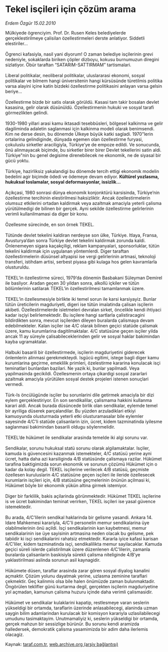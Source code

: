 # Tekel isçileri için çözüm arama

*Erdem Özgür 15.02.2010*

<div class="yazi">Mülkiyede ögrenciyim. Prof. Dr. Rusen Keles belediyelerde gerçeklestirilmeye çalisilan özellestirmeleri derste anlatiyor. Siddetli elestiriler… <br/><br/>Ögrenci kafasiyla, nasil yani diyorum! O zaman belediye isçilerinin grevi nedeniyle, sokaklarda biriken çöpler dizboyu, kokusu burnumuzun diregini sizlatiyor. Öbür taraftan “SATARIM-SATTIRMAM” tartismalari. <br/><br/>Liberal politikalar, neoliberal politikalar, uluslararasi ekonomi, sosyal politikalar ve bilmem hangi üniversitenin hangi kürsüsünde türetilmis politika varsa alayini içine katin bizdeki özellestirme politikasini anlayan varsa gelsin beriye… <br/><br/>Özellestirme bizde bir satis olarak görüldü. Kasasi tam takir bosalan devlet kasasina, gelir olarak düsünüldü. Özellestirmenin hukuki ve sosyal tarafi görmezlikten gelindi. <br/><br/>1930-1980 yillari arasi kamu iktasadi tesebbüsleri, bölgesel kalkinma ve gelir dagiliminda adaletin saglanmasi için kalkinma modeli olarak benimsendi. Kim ne derse desin, bu dönemde Ülkeye büyük katki sagladi. 1970"lerin ortalarina gelindiginde, dünyada egemen olan özellestirme furyasi, çokuluslu sirketler araciligiyla, Türkiye’ye de empoze edildi. Ve sonucunda, önü alinmayacak biçimde, bu sirketler birer birer Devlet tekellerini satin aldi. Türkiye"nin bu genel degisime direnebilecek ne ekonomik, ne de siyasal bir gücü yoktu. <br/><br/>Türkiye, hazirliksiz yakalandigi bu dönemde tercih ettigi ekonomik modelin bedelini agir biçimde ödedi ve ödemeye devam ediyor. <b>Kültürel yozlasma, hukuksal toslamalar, sosyal deformasyonlar, issizlik…</b> <br/><br/>Açikçasi, 1980 sonrasi dünya ekonomik konjonktürü karsisinda, Türkiye’nin özellestirme tercihinin elestirilmesi haksizliktir. Ancak özellestirmelerin olumsuz etkilerini ortadan kaldirmak veya azaltmak amaciyla yeterli çalisma yürütülmedigi de bilinen bir gerçek. Ayni sekilde özellestirme gelirlerinin verimli kullanilmamasi da diger bir konu. <br/><br/>Özellesme sürecinde, en son örnek TEKEL. <br/><br/>Tütünde devlet tekelini kaldiran nerdeyse son ülke, Türkiye. Itlaya, Fransa, Avusturya’dan sonra Türkiye devlet tekelini kaldirmak zorunda kaldi. Önlenemeyen sigara kaçakçiligi, reklam kampanyalari, sponsorluklar, tütün tekelini kaldirmak için uygulanan yöntemlerdi. Diger taraftan özellestirmelerin düsünsel altyapisi ise vergi gelirlerinin artmasi, teknoloji transferi, istihdam artisi, serbest piyasa gibi kulaga hos gelen kavramlarla olusturuldu. <br/><br/>TEKEL’in özellestirme süreci, 1979’da dönemin Basbakani Süleyman Demirel ile basliyor. Aradan geçen 30 yildan sonra, alkollü içkiler ve tütün bölümlerinin satilarak TEKEL’in özellestirilmesi tamamlanmak üzere. <br/><br/>TEKEL’in özellesmesiyle birlikte iki temel sorun ile karsi karsiyayiz. Bunlar tütün üreticilerin magduriyeti, digeri ise tütün imalatinda çalisan isçilerin akibeti. Özellestirmelerde isletmeleri devralan sirket, öncelikle kendi ihtiyaci kadar isçiyi belirlemektedir. Bu isçilere hangi sartlarla çalistiracagini bildirdikten sonra, mevcut isçilerden dileyen buralarda çalismaya devam edebilmekteler. Kalan isçiler ise 4/C olarak bilinen geçici statüde çalismak üzere, kamu kurumlarina dagitilmaktalar. 4/C statüsüne geçen isçiler yilda ancak 11 ay süreyle çalisabileceklerinden gelir ve sosyal haklar bakimindan kayba ugramaktalar. <br/><br/>Halbuki basarili bir özellestirmede, isçilerin magduriyetini giderecek önlemlerin alinmasi gerekmekteydi. Isgücü egitimi, istege bagli diger kamu kurumlarina geçirme, emeklilik primleri, özelestirme kararina konulacak isçi teminatlari bunlardan bazilari. Ne yazik ki, bunlar yapilmadi. Veya yapilmasinda gecikildi. Özellesmenin ortaya çikardigi sosyal zararlari azaltmak amaciyla yürütülen sosyal destek projeleri istenen sonuçlari vermedi. <br/><br/>Türk-Is öncülügünde isçiler bu sorunlarini dile getirmek amaciyla bir dizi eylem gerçeklestiriyor. En son sendikalilar, çalismama hakkini kullanma karari aldi. Ancak burada düsüncede birlik olan sendikalar, eylemde temel bir ayriliga düserek parçalandilar. Bu yüzden arzuladiklari etkiyi kamuoyunda olusturmada yeterli etki olusturamasalar bile eylemler sayesinde 4/C’li statüde çalisanlarin izin, ücret, kidem tazminatinda iyilesme saglanmasi bakimindan basarili oldugu söylenmelidir. <br/><br/>TEKEL’de hükümet ile sendikalar arasinda temelde iki algi sorunu var. <br/><br/>Sendikalar, sorunu hukuksal statü sorunu olarak algilamaktalar. Isçiler, kamuda is güvencesini kazanmak istemekteler, 4/C statüsü yerine ayni ücret, hatta daha azi karsiliginda 4/B statüsünde çalismaya razilar. Hükümet tarafina baktigimizda sorun ekonomik ve sorunun çözümü Hükümet için o kadar da kolay degil. TEKEL isçilerine verilecek 4/B statüsü, geçmiste özellesen kuruluslarin 4/C statüsüne geçen isçileri ile ileride özellesecek kurumlarin isçileri için, 4/B statüsüne geçmelerinin önünün açilmasi ki, Hükümet böyle bir ekonomik yükün altina girmek istemiyor. <br/><br/>Diger bir farklilik, bakis açilarinda görünmektedir. Hükümet TEKEL isçilerine is ve ücret bakimindan teminat verirken, TEKEL isçileri ise yasal güvence istemektedir. <br/><br/>Bu arada, 4/C’lilerin sendikal haklarinda bir gelisme yasandi. Ankara 14. Idare Mahkemesi karariyla, 4/C'li personelin memur sendikalarina üye olabilmelerinin önü açildi. Isçi sendikalarinin kan kaybetmesi, memur sendikalarinin ise üye sayisinin artmasina neden olacak bu gelisme, pek tabiidir ki isçi sendikalarini rahatsiz etmektedir. Kararla iyice kafasi karisan 4/C’liler, kidem tazminatinda isçi, sendikalilikta memur sayilacaklar. Kamuda geçici süreli islerde çalistirilmak üzere düzenlenen 4/C’lilerin, zamanla buralarda çalisanlarin baskisiyla sürekli çalisma niteliginde 4/B’ye yaklastirilmasi aslinda sorunun asil kaynagidir. <br/><br/>Hükümete düsen, taraflar arasinda zarar gören sosyal diyalog kanalini açmaktir. Çözüm yolunu dayatmak yerine, uzlasma zeminine taraflari çekmektir. Geç kalinmis olsa bile halen önümüzde zaman bulunmaktadir. Öngörülen teklifler günü kurtarma degil, gerçekten isçilerin magduriyetine yol açmadan, kamunun çalisma huzuru içinde daha verimli çalismasidir. <br/><br/>Hükümet ve sendikalar kulaklarini kapatip, restlesmeye varan seslerin yükseldigi bir ortamda, taraflarin üzerinde anlasabilecegi, alaninda uzman saygin bilim adamlarindan kurulacak bir komisyon karariyla uzlasilabilecegi umudunu tasimaktayim. Unutmamaliyiz ki, seslerin yükseldigi bir ortamda, gerçek mahzun bir sessizlige bürünür. Bu sorunu kendi aramizda halledersek, demokratik çalisma yasamimizda bir adim daha ilerlemis olacagiz.
              </div>

Kaynak: [taraf.com.tr](http://taraf.com.tr:80/makale/10046.htm), [web.archive.org (arşiv bağlantısı)](http://web.archive.org/web/20100308124611/http://taraf.com.tr:80/makale/10046.htm)
